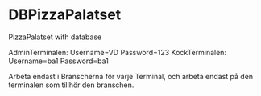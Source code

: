 # DBPizzaPalatset
PizzaPalatset with database

AdminTerminalen: Username=VD  Password=123
KockTerminalen: Username=ba1    Password=ba1




Arbeta endast i Branscherna för varje Terminal, och arbeta endast på den terminalen som tillhör den branschen.
